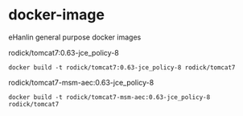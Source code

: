 # docker-image
eHanlin general purpose docker images

rodick/tomcat7:0.63-jce_policy-8
```
docker build -t rodick/tomcat7:0.63-jce_policy-8 rodick/tomcat7
```

rodick/tomcat7-msm-aec:0.63-jce_policy-8
```
docker build -t rodick/tomcat7-msm-aec:0.63-jce_policy-8 rodick/tomcat7
```
